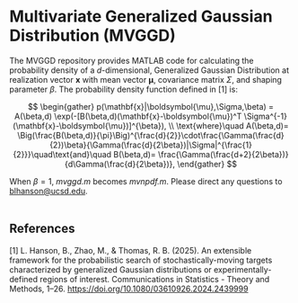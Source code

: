 # Multivariate Generalized Gaussian Distribution (MVGGD)
The MVGGD repository provides MATLAB code for calculating the probability density of a *d*-dimensional, Generalized Gaussian Distribution at realization vector $\boldsymbol{x}$ with mean vector $\boldsymbol{\mu}$, covariance matrix $\Sigma$, and shaping parameter $\beta$. The probability density function defined in [1] is:  <br>

$$
\begin{gather}
    p(\mathbf{x}|\boldsymbol{\mu},\Sigma,\beta) =  A(\beta,d)
    \exp(-[B(\beta,d)(\mathbf{x}-\boldsymbol{\mu})^T \Sigma^{-1}(\mathbf{x}-\boldsymbol{\mu})]^{\beta}),
    \\ 
    \text{where}\quad A(\beta,d)= \Big(\frac{B(\beta,d)}{\pi}\Big)^{\frac{d}{2}}\cdot\frac{\Gamma(\frac{d}{2})\beta}{\Gamma(\frac{d}{2\beta})|\Sigma|^{\frac{1}{2}}}\quad\text{and}\quad B(\beta,d)= \frac{\Gamma(\frac{d+2}{2\beta})}{d\Gamma(\frac{d}{2\beta})}, 
\end{gather}
$$

When $\beta = 1$, *mvggd.m* becomes *mvnpdf.m*. Please direct any questions to blhanson@ucsd.edu. <br><br>

## References
[1] L. Hanson, B., Zhao, M., & Thomas, R. B. (2025). An extensible framework for the probabilistic search of stochastically-moving targets characterized by generalized Gaussian distributions or  experimentally-defined regions of interest. Communications in Statistics - Theory and Methods, 1–26. https://doi.org/10.1080/03610926.2024.2439999
